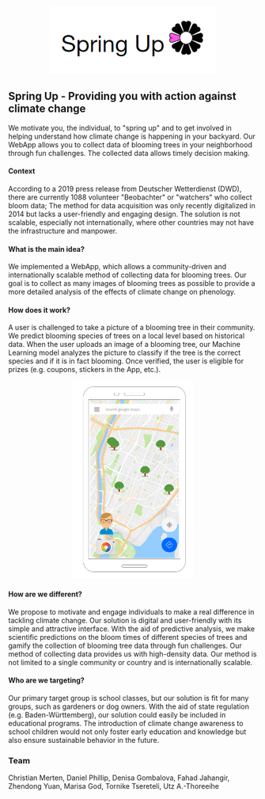 <p align="center">
  <img src="https://github.com/ClimathonHeidelberg/bloomMap2K19/blob/master/design/logo.png">
</p>

## Spring Up - Providing you with action against climate change

We motivate you, the individual, to "spring up" and to get involved in helping understand how climate change is happening in your backyard. Our WebApp allows you to collect data of blooming trees in your neighborhood through fun challenges. The collected data allows timely decision making.

#### Context

According to a 2019 press release from Deutscher Wetterdienst (DWD), there are currently 1088 volunteer "Beobachter" or "watchers" who collect bloom data; The method for data acquisition was only recently digitalized in 2014 but lacks a user-friendly and engaging design. The solution is not scalable, especially not internationally, where other countries may not have the infrastructure and manpower.

#### What is the main idea?

We implemented a WebApp, which allows a community-driven and internationally scalable method of collecting data for blooming trees. Our goal is to collect as many images of blooming trees as possible to provide a more detailed analysis of the effects of climate change on phenology. 

#### How does it work?

A user is challenged to take a picture of a blooming tree in their community. We predict blooming species of trees on a local level based on historical data. When the user uploads an image of a blooming tree, our Machine Learning model analyzes the picture to classify if the tree is the correct species and if it is in fact blooming. Once verified, the user is eligible for prizes (e.g. coupons, stickers in the App, etc.).

<p align="center">
  <img src="https://github.com/ClimathonHeidelberg/bloomMap2K19/blob/master/design/app.png" height="400">
</p>

#### How are we different?

We propose to motivate and engage individuals to make a real difference in tackling climate change. Our solution is digital and user-friendly with its simple and attractive interface. With the aid of predictive analysis, we make scientific predictions on the bloom times of different species of trees and gamify the collection of blooming tree data through fun challenges. Our method of collecting data provides us with high-density data. Our method is not limited to a single community or country and is internationally scalable.

#### Who are we targeting?

Our primary target group is school classes, but our solution is fit for many groups, such as gardeners or dog owners. With the aid of state regulation (e.g. Baden-Württemberg), our solution could easily be included in educational programs. The introduction of climate change awareness to school children would not only foster early education and knowledge but also ensure sustainable behavior in the future. 


### Team 

Christian Merten, Daniel Phillip, Denisa Gombalova, Fahad Jahangir, Zhendong Yuan, Marisa God, Tornike Tsereteli, Utz A.-Thoreeihe


